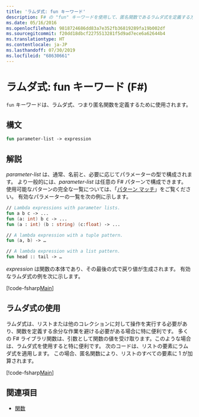 ```yaml
---
title: 'ラムダ式: fun キーワード'
description: F# の "fun" キーワードを使用して、匿名関数であるラムダ式を定義する方法について説明します。
ms.date: 05/16/2016
ms.openlocfilehash: 9818724686dd83a7e352fb36819289fa19b002df
ms.sourcegitcommit: f20dd18dbcf2275513281f5d9ad7ece6a62644b4
ms.translationtype: HT
ms.contentlocale: ja-JP
ms.lasthandoff: 07/30/2019
ms.locfileid: "68630661"
---
```

# <a name="lambda-expressions-the-fun-keyword-f"></a>ラムダ式: fun キーワード (F#)

`fun` キーワードは、ラムダ式、つまり匿名関数を定義するために使用されます。

## <a name="syntax"></a>構文

```fsharp
fun parameter-list -> expression
```

## <a name="remarks"></a>解説

*parameter-list* は、通常、名前と、必要に応じてパラメーターの型で構成されます。 より一般的には、*parameter-list* は任意の F# パターンで構成できます。 使用可能なパターンの完全な一覧については、「[パターン マッチ](../pattern-matching.md)」をご覧ください。 有効なパラメーターの一覧を次の例に示します。

```fsharp
// Lambda expressions with parameter lists.
fun a b c -> ...
fun (a: int) b c -> ...
fun (a : int) (b : string) (c:float) -> ...

// A lambda expression with a tuple pattern.
fun (a, b) -> …

// A lambda expression with a list pattern.
fun head :: tail -> …
```

*expression* は関数の本体であり、その最後の式で戻り値が生成されます。 有効なラムダ式の例を次に示します。

[!code-fsharp[Main](~/samples/snippets/fsharp/lang-ref-1/snippet301.fs)]

## <a name="using-lambda-expressions"></a>ラムダ式の使用

ラムダ式は、リストまたは他のコレクションに対して操作を実行する必要があり、関数を定義する余分な作業を避ける必要がある場合に特に便利です。 多くの F# ライブラリ関数は、引数として関数の値を受け取ります。このような場合は、ラムダ式を使用すると特に便利です。 次のコードは、リストの要素にラムダ式を適用します。 この場合、匿名関数により、リストのすべての要素に 1 が加算されます。

[!code-fsharp[Main](~/samples/snippets/fsharp/lang-ref-1/snippet302.fs)]

## <a name="see-also"></a>関連項目

- [関数](index.md)
